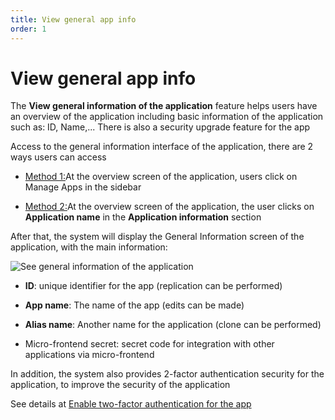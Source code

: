 ```yaml
---
title: View general app info
order: 1
---
```


# View general app info

The **View general information of the application** feature helps users have an overview of the application including basic information of the application such as: ID, Name,... There is also a security upgrade feature for the app

Access to the general information interface of the application, there are 2 ways users can access

- <u>Method 1:</u>At the overview screen of the application, users click on Manage Apps in the sidebar

- <u>Method 2:</u>At the overview screen of the application, the user clicks on **Application name** in the **Application information** section

After that, the system will display the General Information screen of the application, with the main information:

![See general information of the application](/images/streaming-platform/app-management/view-general.png)

- **ID**: unique identifier for the app (replication can be performed)

- **App name**: The name of the app (edits can be made)

- **Alias name**: Another name for the application (clone can be performed)

- Micro-frontend secret: secret code for integration with other applications via micro-frontend

In addition, the system also provides 2-factor authentication security for the application, to improve the security of the application

See details at [Enable two-factor authentication for the app](../04-two-factor-authen/c-enable-2fa-for-app.md)
